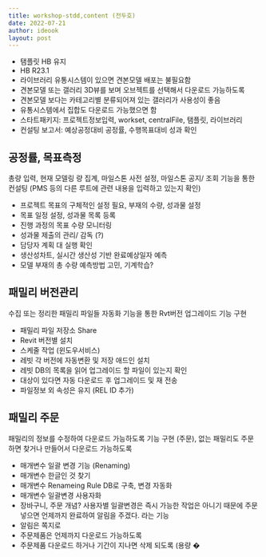 ```yaml
---
title: workshop-stdd,content (전두호)
date: 2022-07-21
author: ideook
layout: post
---
```


- 탬플릿 HB 유지
- HB R23.1
- 라이브러리 유통시스템이 있으면 견본모델 배포는 불필요함
- 견본모델 또는 갤러리 3D뷰를 보며 오브젝트를 선택해서 다운로드 가능하도록
- 견본모델 보다는 카테고리별 분류되어져 있는 갤러리가 사용성이 좋음
- 유통시스템에서 집합도 다운로드 가능했으면 함
- 스타트패키지: 프로젝트정보입력, workset, centralFile, 탬플릿, 라이브러리
- 컨설팅 보고서: 예상공정대비 공정률, 수행목표대비 성과 확인

## 공정률, 목표측정

총량 입력, 현재 모델링 량 집계, 마일스톤 사전 설정, 마일스톤 공지/ 조회 기능을 통한 컨설팅 (PMS 등의 다른 루트에 관련 내용을 입력하고 있는지 확인)

- 프로젝트 목표의 구체적인 설정 필요, 부재의 수량, 성과물 설정
- 목표 일정 설정, 성과물 목록 등록
- 진행 과정의 목표 수량 모니터링
- 성과물 제출의 관리/ 감독 (?)
- 담당자 계획 대 실행 확인
- 생산성차트, 실시간 생산성 기반 완료예상일자 예측
- 모델 부재의 총 수량 예측방법 고민, 기계학습?

## 패밀리 버전관리

수집 또는 정리한 패밀리 파일들 자동화 기능을 통한 Rvt버전 업그레이드 기능 구현

- 패밀리 파일 저장소 Share
- Revit 버전별 설치
- 스케줄 작업 (윈도우서비스)
- 레빗 각 버전에 자동변환 및 저장 애드인 설치
- 레빗 DB의 목록을 읽어 업그레이드 할 파일이 있는지 확인
- 대상이 있다면 자동 다운로드 후 업그레이드 및 재 전송
- 파일정보 외 속성은 유지 (REL ID 추가)

## 패밀리 주문

패밀리의 정보를 수정하여 다운로드 가능하도록 기능 구현 (주문), 없는 패밀리도 주문하면 찾거나 만들어서 다운로드 가능하도록

- 매개변수 일괄 변경 기능 (Renaming)
- 매개변수 한글인 것 찾기
- 매개변수 Renameing Rule DB로 구축, 변경 자동화
- 매개변수 일괄변경 사용자화
- 장바구니, 주문 개념? 사용자별 일괄변경은 즉시 가능한 작업은 아니기 때문에 주문 넣으면 언제까지 완료하여 알림을 주겠다. 라는 기능
- 알림은 쪽지로
- 주문제품은 언제까지 다운로드 가능하도록
- 주문제품 다운로드 하거나 기간이 지나면 삭제 되도록 (용량 �
